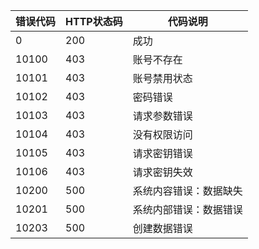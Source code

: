 | 错误代码 | HTTP状态码 | 代码说明               |
| -------- | ---------- | ---------------------- |
| 0        | 200        | 成功                   |
| 10100    | 403        | 账号不存在             |
| 10101    | 403        | 账号禁用状态           |
| 10102    | 403        | 密码错误               |
| 10103    | 403        | 请求参数错误           |
| 10104    | 403        | 没有权限访问           |
| 10105    | 403        | 请求密钥错误           |
| 10106    | 403        | 请求密钥失效           |
| 10200    | 500        | 系统内容错误：数据缺失 |
| 10201    | 500        | 系统内部错误：数据错误 |
| 10203    | 500        | 创建数据错误 |
